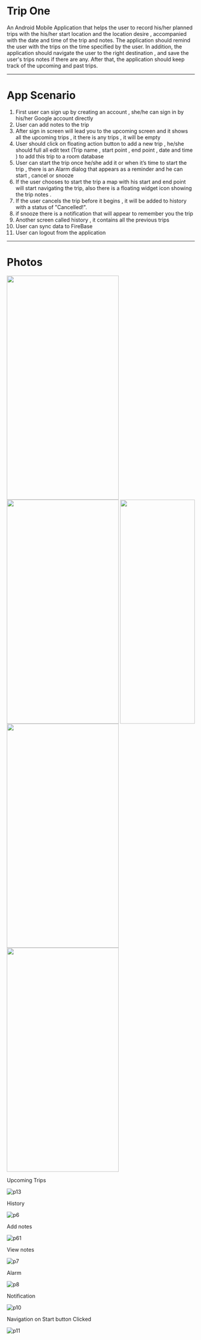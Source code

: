 # Trip One 
 An Android Mobile Application that helps the user to record his/her planned trips with the his/her start location and the location desire ,
accompanied with the date and time of the trip and notes.
The application should remind the user with the trips on the time specified by the user.
In addition, the application should navigate the user to the right destination , and save the user's trips notes if there are any.
After that, the application should keep track of the upcoming and past trips.

---------
# App Scenario

1. First user can sign up by creating an account , she/he can sign in by his/her Google account directly
2. User can add notes to the trip 
3. After sign in screen will lead you to the upcoming screen and it shows all the upcoming trips , it there is any trips , it will be empty
4. User should click on floating action button to add a new trip , he/she should full all edit text (Trip name , start point , end point , date and time )
 to add this trip to a room database
4. User can start the trip once he/she add it or when it’s time to start the trip , 
there is an Alarm dialog that appears as a reminder and he can start , cancel or snooze 
5. If the user chooses to start the trip a map with his start and end point will start navigating the trip, also there is a floating widget icon  showing the trip notes .
6. If the user cancels the trip before it begins , it will be added to history with a status of "Cancelled!".
7. if snooze there is a notification that will appear to remember you the trip
8. Another screen called history , it contains all the previous trips
9. User can sync data to FireBase 
10. User can logout from the application

--------
# Photos

<img align="left" width="300" height="600" src="https://user-images.githubusercontent.com/72301122/132779588-8bdc3802-4b58-4c51-b5da-f186568feceb.jpg">

<img align="center" width="300" height="600" src="https://user-images.githubusercontent.com/72301122/132777138-696649d4-29d3-40b0-bcba-61b0cf859266.jpg">

<img align="right" width="200" height="600" src="https://user-images.githubusercontent.com/72301122/132778202-d238c447-d1c8-452b-96d5-365fcfef281c.jpg">

<img align="left" width="300" height="600" src="https://user-images.githubusercontent.com/72301122/132778283-badd6828-31a2-4091-bdbd-5dd3afafb735.jpg">

<img align="center" width="300" height="600" src="https://user-images.githubusercontent.com/72301122/132778495-38994227-cb94-4afc-9dc2-3e886dc90ee5.jpg">


Upcoming Trips

![p13](https://user-images.githubusercontent.com/72301122/132804409-b93bfab1-6050-42b2-a033-294e9a843321.jpg)

History 

![p6](https://user-images.githubusercontent.com/72301122/132778597-bb87a79f-dbda-4920-b93b-bb1d61a3a026.jpg)

Add notes

![p61](https://user-images.githubusercontent.com/72301122/132778658-71437605-51f5-48bf-a92b-8e78166c8a32.jpg)

View notes

![p7](https://user-images.githubusercontent.com/72301122/132778775-c5d04c9b-af85-43b1-94c4-37de14262293.jpg)

Alarm 

![p8](https://user-images.githubusercontent.com/72301122/132778815-9f0b46e2-920a-4c5b-aa13-c3380ad4142b.jpg)

Notification

![p10](https://user-images.githubusercontent.com/72301122/132778938-3802962b-84c3-4113-a140-7147400ae919.jpg)

Navigation on Start button Clicked

![p11](https://user-images.githubusercontent.com/72301122/132779086-527db938-0ed7-4ea9-a420-68264fc07e55.jpg)


